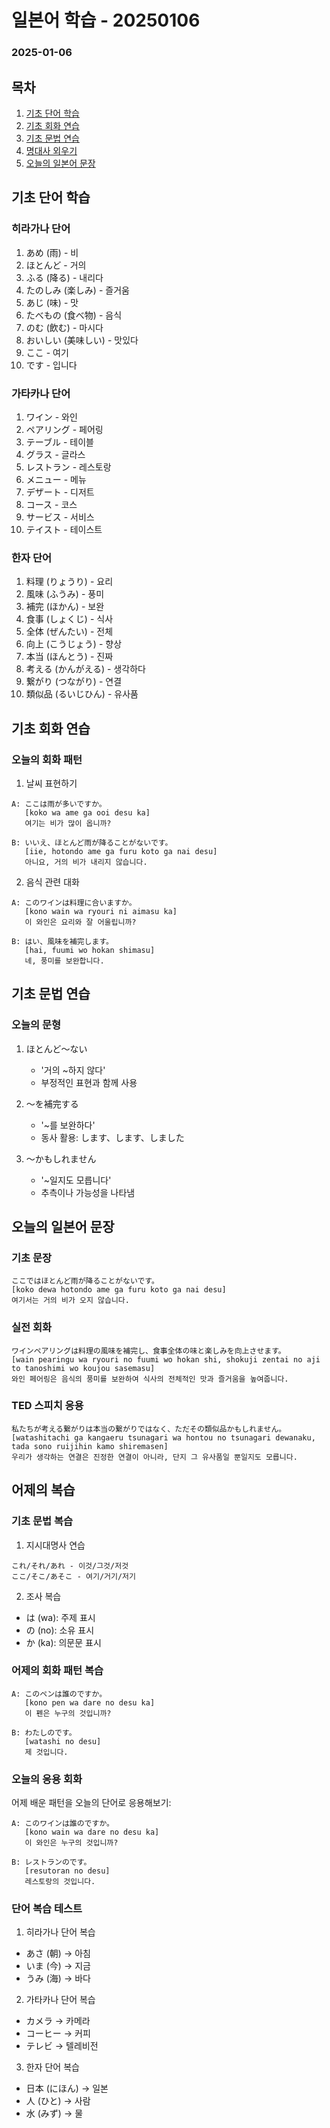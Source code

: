 # 일본어 학습 - 20250106
### 2025-01-06

## 목차
1. [기초 단어 학습](#기초-단어-학습)
2. [기초 회화 연습](#기초-회화-연습)
3. [기초 문법 연습](#기초-문법-연습)
4. [명대사 외우기](#명대사-외우기)
5. [오늘의 일본어 문장](#오늘의-일본어-문장)

## 기초 단어 학습

### 히라가나 단어
1. あめ (雨) - 비
2. ほとんど - 거의
3. ふる (降る) - 내리다
4. たのしみ (楽しみ) - 즐거움
5. あじ (味) - 맛
6. たべもの (食べ物) - 음식
7. のむ (飲む) - 마시다
8. おいしい (美味しい) - 맛있다
9. ここ - 여기
10. です - 입니다

### 가타카나 단어
1. ワイン - 와인
2. ペアリング - 페어링
3. テーブル - 테이블
4. グラス - 글라스
5. レストラン - 레스토랑
6. メニュー - 메뉴
7. デザート - 디저트
8. コース - 코스
9. サービス - 서비스
10. テイスト - 테이스트

### 한자 단어
1. 料理 (りょうり) - 요리
2. 風味 (ふうみ) - 풍미
3. 補完 (ほかん) - 보완
4. 食事 (しょくじ) - 식사
5. 全体 (ぜんたい) - 전체
6. 向上 (こうじょう) - 향상
7. 本当 (ほんとう) - 진짜
8. 考える (かんがえる) - 생각하다
9. 繋がり (つながり) - 연결
10. 類似品 (るいじひん) - 유사품

## 기초 회화 연습

### 오늘의 회화 패턴
1. 날씨 표현하기

```japanese
A: ここは雨が多いですか。
   [koko wa ame ga ooi desu ka]
   여기는 비가 많이 옵니까?

B: いいえ、ほとんど雨が降ることがないです。
   [iie, hotondo ame ga furu koto ga nai desu]
   아니요, 거의 비가 내리지 않습니다.
```

2. 음식 관련 대화

```japanese
A: このワインは料理に合いますか。
   [kono wain wa ryouri ni aimasu ka]
   이 와인은 요리와 잘 어울립니까?

B: はい、風味を補完します。
   [hai, fuumi wo hokan shimasu]
   네, 풍미를 보완합니다.
```

## 기초 문법 연습

### 오늘의 문형
1. ほとんど〜ない
   - '거의 ~하지 않다'
   - 부정적인 표현과 함께 사용

2. 〜を補完する
   - '~를 보완하다'
   - 동사 활용: します、します、しました

3. 〜かもしれません
   - '~일지도 모릅니다'
   - 추측이나 가능성을 나타냄

## 오늘의 일본어 문장

### 기초 문장
```japanese
ここではほとんど雨が降ることがないです。
[koko dewa hotondo ame ga furu koto ga nai desu]
여기서는 거의 비가 오지 않습니다.
```

### 실전 회화
```japanese
ワインペアリングは料理の風味を補完し、食事全体の味と楽しみを向上させます。
[wain pearingu wa ryouri no fuumi wo hokan shi, shokuji zentai no aji to tanoshimi wo koujou sasemasu]
와인 페어링은 음식의 풍미를 보완하여 식사의 전체적인 맛과 즐거움을 높여줍니다.
```

### TED 스피치 응용
```japanese
私たちが考える繋がりは本当の繋がりではなく、ただその類似品かもしれません。
[watashitachi ga kangaeru tsunagari wa hontou no tsunagari dewanaku, tada sono ruijihin kamo shiremasen]
우리가 생각하는 연결은 진정한 연결이 아니라, 단지 그 유사품일 뿐일지도 모릅니다.
```

## 어제의 복습

### 기초 문법 복습
1. 지시대명사 연습
```japanese
これ/それ/あれ - 이것/그것/저것
ここ/そこ/あそこ - 여기/거기/저기
```

2. 조사 복습
- は (wa): 주제 표시
- の (no): 소유 표시
- か (ka): 의문문 표시

### 어제의 회화 패턴 복습
```japanese
A: このペンは誰のですか。
   [kono pen wa dare no desu ka]
   이 펜은 누구의 것입니까?

B: わたしのです。
   [watashi no desu]
   제 것입니다.
```

### 오늘의 응용 회화
어제 배운 패턴을 오늘의 단어로 응용해보기:
```japanese
A: このワインは誰のですか。
   [kono wain wa dare no desu ka]
   이 와인은 누구의 것입니까?

B: レストランのです。
   [resutoran no desu]
   레스토랑의 것입니다.
```

### 단어 복습 테스트
1. 히라가나 단어 복습
- あさ (朝) → 아침
- いま (今) → 지금
- うみ (海) → 바다

2. 가타카나 단어 복습
- カメラ → 카메라
- コーヒー → 커피
- テレビ → 텔레비전

3. 한자 단어 복습
- 日本 (にほん) → 일본
- 人 (ひと) → 사람
- 水 (みず) → 물
